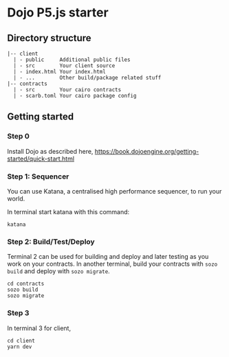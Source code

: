 # Dojo P5.js starter

## Directory structure

```
|-- client 
  | - public     Additional public files
  | - src        Your client source
  | - index.html Your index.html
  | - ...        Other build/package related stuff
|-- contracts
  | - src        Your cairo contracts
  | - scarb.toml Your cairo package config
```

## Getting started

### Step 0

Install Dojo as described here,
https://book.dojoengine.org/getting-started/quick-start.html

### Step 1: Sequencer

You can use Katana, a centralised high performance sequencer, to run your world.

In terminal start katana with this command:

```
katana
```

### Step 2: Build/Test/Deploy

Terminal 2 can be used for building and deploy and later testing as you work on your contracts.
In another terminal, build your contracts with `sozo build` and deploy with `sozo migrate`.

```
cd contracts
sozo build
sozo migrate
```

### Step 3

In terminal 3 for client,

```
cd client
yarn dev
```
